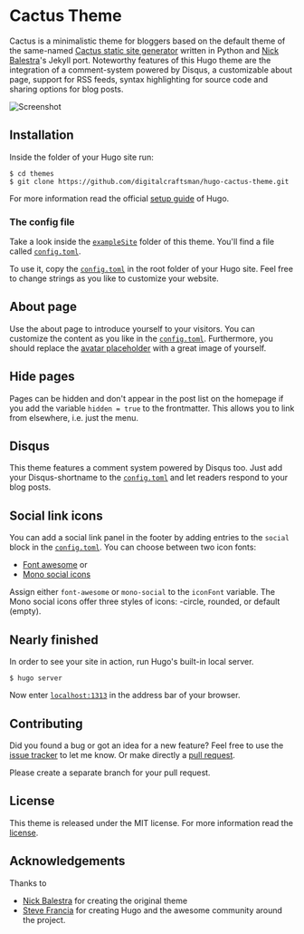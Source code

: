 # Cactus Theme

Cactus is a minimalistic theme for bloggers based on the default theme of the same-named [Cactus static site generator](//github.com/koenbok/Cactus) written in Python and [Nick Balestra](//github.com/nickbalestra/kactus)'s Jekyll port. Noteworthy features of this Hugo theme are the integration of a comment-system powered by Disqus, a customizable about page, support for RSS feeds, syntax highlighting for source code and sharing options for blog posts.


![Screenshot](https://raw.githubusercontent.com/digitalcraftsman/hugo-cactus-theme/dev/images/screenshot.png)


## Installation

Inside the folder of your Hugo site run:

    $ cd themes
    $ git clone https://github.com/digitalcraftsman/hugo-cactus-theme.git

For more information read the official [setup guide](//gohugo.io/overview/installing/) of Hugo.

### The config file

Take a look inside the [`exampleSite`](//github.com/digitalcraftsman/hugo-cactus-theme/tree/dev/exampleSite) folder of this theme. You'll find a file called [`config.toml`](//github.com/digitalcraftsman/hugo-cactus-theme/blob/dev/exampleSite/config.toml).

To use it, copy the [`config.toml`](//github.com/digitalcraftsman/hugo-cactus-theme/blob/dev/exampleSite/config.toml) in the root folder of your Hugo site. Feel free to change strings as you like to customize your website.

## About page

Use the about page to introduce yourself to your visitors. You can customize the content as you like in the [`config.toml`](//github.com/digitalcraftsman/hugo-cactus-theme/blob/dev/exampleSite/config.toml). Furthermore, you should replace the [avatar placeholder](//github.com/digitalcraftsman/hugo-cactus-theme/blob/master/static/images/avatar.png) with a great image of yourself.

## Hide pages

Pages can be hidden and don't appear in the post list on the homepage if you add the variable `hidden = true` to the frontmatter. This allows you to link from elsewhere, i.e. just the menu. 

## Disqus

This theme features a comment system powered by Disqus too. Just add your Disqus-shortname to the [`config.toml`](//github.com/digitalcraftsman/hugo-cactus-theme/blob/dev/exampleSite/config.toml) and let readers respond to your blog posts.

## Social link icons

You can add a social link panel in the footer by adding entries to the `social` block in the [`config.toml`](//github.com/digitalcraftsman/hugo-cactus-theme/blob/dev/exampleSite/config.toml). You can choose between two icon fonts:

- [Font awesome](https://fortawesome.github.io/Font-Awesome/) or
- [Mono social icons](https://github.com/drinchev/monosocialiconsfont)

Assign either `font-awesome` or `mono-social` to the `iconFont` variable. The Mono social icons offer three styles of icons: -circle, rounded, or default (empty).

## Nearly finished

In order to see your site in action, run Hugo's built-in local server. 

    $ hugo server

Now enter [`localhost:1313`](http://localhost:1313) in the address bar of your browser.


## Contributing

Did you found a bug or got an idea for a new feature? Feel free to use the [issue tracker](//github.com/digitalcraftsman/hugo-cactus-theme/issues) to let me know. Or make directly a [pull request](//github.com/digitalcraftsman/hugo-cactus-theme/pulls).

Please create a separate branch for your pull request.


## License

This theme is released under the MIT license. For more information read the [license](//github.com/digitalcraftsman/hugo-cactus-theme/blob/dev/LICENSE.md).


## Acknowledgements

Thanks to 

- [Nick Balestra](//github.com/nickbalestra/kactus) for creating the original theme
- [Steve Francia](//github.com/spf13) for creating Hugo and the awesome community around the project.

